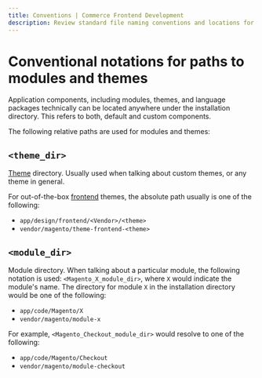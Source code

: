 ```yaml
---
title: Conventions | Commerce Frontend Development
description: Review standard file naming conventions and locations for Adobe Commerce and Magento Open Source components.
---
```


# Conventional notations for paths to modules and themes

Application components, including modules, themes, and language packages technically can be located anywhere under the installation directory. This refers to both, default and custom components.

The following relative paths are used for modules and themes:

## `<theme_dir>`

[Theme](https://glossary.magento.com/theme) directory. Usually used when talking about custom themes, or any theme in general.

For out-of-the-box [frontend](https://glossary.magento.com/frontend) themes, the absolute path usually is one of the following:

-  `app/design/frontend/<Vendor>/<theme>`
-  `vendor/magento/theme-frontend-<theme>`

## `<module_dir>`

Module directory. When talking about a particular module, the following notation is used: `<Magento_X_module_dir>`, where `X` would indicate the module's name. The directory for module `X` in the installation directory would be one of the following:

-  `app/code/Magento/X`
-  `vendor/magento/module-x`

For example, `<Magento_Checkout_module_dir>` would resolve to one of the following:

-  `app/code/Magento/Checkout`
-  `vendor/magento/module-checkout`
